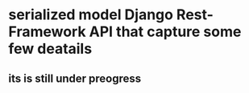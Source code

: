 # serialized model Django Rest-Framework API that capture some few deatails
## its is still under preogress 